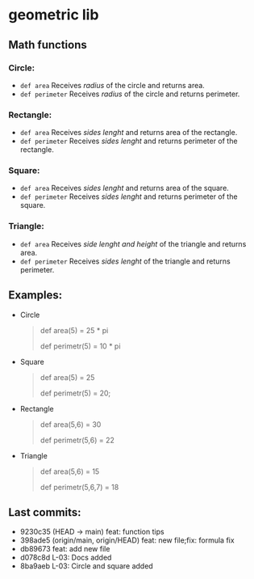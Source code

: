 # geometric lib

## Math functions

### Circle:
* `def area` Receives *radius* of the circle and returns area.
* `def perimeter` Receives *radius* of the circle and returns perimeter.

### Rectangle:
* `def area` Receives *sides lenght* and returns area of the rectangle.
* `def perimeter` Receives *sides lenght* and returns perimeter of the rectangle.

### Square:
* `def area` Receives *sides lenght* and returns area of the square.
* `def perimeter` Receives *sides lenght* and returns perimeter of the square.

### Triangle:   
* `def area` Receives *side lenght and height* of the triangle and returns area.
* `def perimeter` Receives *sides lenght* of the triangle and returns perimeter.


## Examples:

- Circle
    > def area(5) = 25 * pi
    >
    > def perimetr(5) = 10 * pi
- Square
    > def area(5) = 25
    >
    > def perimetr(5) = 20;
- Rectangle
    > def area(5,6) = 30
    >
    > def perimetr(5,6) = 22
- Triangle
    > def area(5,6) = 15
    >
    > def perimetr(5,6,7) = 18

## Last commits:

* 9230c35 (HEAD -> main) feat: function tips
* 398ade5 (origin/main, origin/HEAD) feat: new file;fix: formula fix
* db89673 feat: add new file
* d078c8d L-03: Docs added
* 8ba9aeb L-03: Circle and square added





